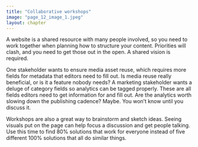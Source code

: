 ```yaml
---
title: "Collaborative workshops"
image: "page_12_image_1.jpeg"
layout: chapter
---
```

A website is a shared resource with many people involved, so you need to work together when planning how to structure your content. Priorities will clash, and you need to get those out in the open. A shared vision is required.

One stakeholder wants to ensure media asset reuse, which requires more fields for metadata that editors need to fill out. Is media reuse really beneficial, or is it a feature nobody needs? A marketing stakeholder wants a deluge of category fields so analytics can be tagged properly. These are all fields editors need to get information for and fill out. Are the analytics worth slowing down the publishing cadence? Maybe. You won’t know until you discuss it.

Workshops are also a great way to brainstorm and sketch ideas. Seeing visuals put on the page can help focus a discussion and get people talking. Use this time to find 80% solutions that work for everyone instead of five different 100% solutions that all do similar things.
